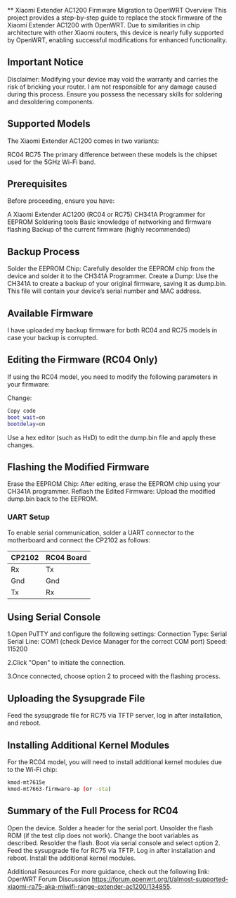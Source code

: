 ** Xiaomi Extender AC1200 Firmware Migration to OpenWRT
Overview
This project provides a step-by-step guide to replace the stock firmware of the Xiaomi Extender AC1200 with OpenWRT. Due to similarities in chip architecture with other Xiaomi routers, this device is nearly fully supported by OpenWRT, enabling successful modifications for enhanced functionality.

## Important Notice
Disclaimer: Modifying your device may void the warranty and carries the risk of bricking your router. I am not responsible for any damage caused during this process. Ensure you possess the necessary skills for soldering and desoldering components.

## Supported Models
The Xiaomi Extender AC1200 comes in two variants:

RC04
RC75
The primary difference between these models is the chipset used for the 5GHz Wi-Fi band.

## Prerequisites
Before proceeding, ensure you have:

A Xiaomi Extender AC1200 (RC04 or RC75)
CH341A Programmer for EEPROM
Soldering tools
Basic knowledge of networking and firmware flashing
Backup of the current firmware (highly recommended)

## Backup Process
Solder the EEPROM Chip: Carefully desolder the EEPROM chip from the device and solder it to the CH341A Programmer.
Create a Dump: Use the CH341A to create a backup of your original firmware, saving it as dump.bin. This file will contain your device’s serial number and MAC address.

## Available Firmware
I have uploaded my backup firmware for both RC04 and RC75 models in case your backup is corrupted.

## Editing the Firmware (RC04 Only)
If using the RC04 model, you need to modify the following parameters in your firmware:

Change:

```bash
Copy code
boot_wait=on
bootdelay=on
```
Use a hex editor (such as HxD) to edit the dump.bin file and apply these changes.

## Flashing the Modified Firmware
Erase the EEPROM Chip: After editing, erase the EEPROM chip using your CH341A programmer.
Reflash the Edited Firmware: Upload the modified dump.bin back to the EEPROM.

### UART Setup

To enable serial communication, solder a UART connector to the motherboard and connect the CP2102 as follows:

| **CP2102** | **RC04 Board** |
|------------|-----------------|
| Rx         | Tx              |
| Gnd        | Gnd             |
| Tx         | Rx              |

## Using Serial Console
1.Open PuTTY and configure the following settings:
  Connection Type: Serial
  Serial Line: COM1 (check Device Manager for the correct COM port)
  Speed: 115200

2.Click "Open" to initiate the connection.

3.Once connected, choose option 2 to proceed with the flashing process.

## Uploading the Sysupgrade File
Feed the sysupgrade file for RC75 via TFTP server, log in after installation, and reboot.

## Installing Additional Kernel Modules
For the RC04 model, you will need to install additional kernel modules due to the Wi-Fi chip:
```bash
kmod-mt7615e
kmod-mt7663-firmware-ap (or -sta)
````
## Summary of the Full Process for RC04
Open the device.
Solder a header for the serial port.
Unsolder the flash ROM (if the test clip does not work).
Change the boot variables as described.
Resolder the flash.
Boot via serial console and select option 2.
Feed the sysupgrade file for RC75 via TFTP.
Log in after installation and reboot.
Install the additional kernel modules.

Additional Resources
For more guidance, check out the following link: OpenWRT Forum Discussion https://forum.openwrt.org/t/almost-supported-xiaomi-ra75-aka-miwifi-range-extender-ac1200/134855.

